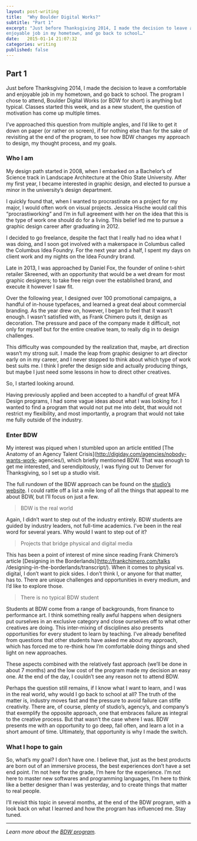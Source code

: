 ```yaml
---
layout: post-writing
title:  "Why Boulder Digital Works?"
subtitle: "Part 1"
excerpt: "Just before Thanksgiving 2014, I made the decision to leave a comfortable and
enjoyable job in my hometown, and go back to school…"
date:   2015-01-14 21:07:32
categories: writing
published: false
---
```


## Part 1

Just before Thanksgiving 2014, I made the decision to leave a comfortable and
enjoyable job in my hometown, and go back to school. The program I chose to
attend, Boulder Digital Works (or BDW for short) is anything but typical.
Classes started this week, and as a new student, the question of motivation
has come up multiple times.

I’ve approached this question from multiple angles, and I’d like to get it
down on paper (or rather on screen), if for nothing else than for the sake of
revisiting at the end of the program, to see how BDW changes my approach to
design, my thought process, and my goals.

### Who I am

My design path started in 2008, when I embarked on a Bachelor’s of Science
track in Landscape Architecture at the Ohio State University. After my first
year, I became interested in graphic design, and elected to pursue a minor in
the university’s design department.

I quickly found that, when I wanted to procrastinate on a project for my
major, I would often work on visual projects. Jessica Hische would call this
“procrastiworking” and I’m in full agreement with her on the idea that this is
the type of work one should do for a living. This belief led me to pursue a
graphic design career after graduating in 2012.

I decided to go freelance, despite the fact that I really had no idea what I
was doing, and I soon got involved with a makerspace in Columbus called the
Columbus Idea Foundry. For the next year and a half, I spent my days on client
work and my nights on the Idea Foundry brand.

Late in 2013, I was approached by Daniel Fox, the founder of online t-shirt
retailer Skreened, with an opportunity that would be a wet dream for most
graphic designers; to take free reign over the established brand, and execute
it however I saw fit.

Over the following year, I designed over 100 promotional campaigns, a handful
of in-house typefaces, and learned a great deal about commercial branding. As
the year drew on, however, I began to feel that it wasn’t enough. I wasn’t
satisfied with, as Frank Chimero puts it, design as decoration. The pressure
and pace of the company made it difficult, not only for myself but for the
entire creative team, to really dig in to design challenges.

This difficulty was compounded by the realization that, maybe, art direction
wasn’t my strong suit. I made the leap from graphic designer to art director
early on in my career, and I never stopped to think about which type of work
best suits me. I think I prefer the design side and actually producing things,
but maybe I just need some lessons in how to direct other creatives.

So, I started looking around.

Having previously applied and been accepted to a handful of great MFA Design
programs, I had some vague ideas about what I was looking for. I wanted to
find a program that would not put me into debt, that would not restrict my
flexibility, and most importantly, a program that would not take me fully
outside of the industry.

### Enter BDW

My interest was piqued when I stumbled upon an article entitled [The Anatomy
of an Agency Talent Crisis](http://digiday.com/agencies/nobody-wants-work-
agencies/), which briefly mentioned BDW. That was enough to get me interested,
and serendipitously, I was flying out to Denver for Thanksgiving, so I set up
a studio visit.

The full rundown of the BDW approach can be found on the [studio’s
website](http://bdw.colorado.edu/). I could rattle off a list a mile long of
all the things that appeal to me about BDW, but I’ll focus on just a few.

>BDW is the real world

Again, I didn’t want to step out of the industry entirely. BDW students are
guided by industry leaders, not full-time academics. I’ve been in the real
word for several years. Why would I want to step out of it?

>Projects that bridge physical and digital media

This has been a point of interest of mine since reading Frank Chimero’s
article [Designing in the Borderlands](http://frankchimero.com/talks
/designing-in-the-borderlands/transcript/). When it comes to physical vs.
digital, I don’t want to pick sides. I don’t think I, or anyone for that
matter, has to. There are unique challenges and opportunities in every medium,
and I’d like to explore those.

>There is no typical BDW student

Students at BDW come from a range of backgrounds, from finance to performance
art. I think something really awful happens when designers put ourselves in an
exclusive category and close ourselves off to what other creatives are doing.
This inter-mixing of disciplines also presents opportunities for every student
to learn by teaching. I’ve already benefited from questions that other
students have asked me about my approach, which has forced me to re-think how
I’m comfortable doing things and shed light on new approaches.

These aspects combined with the relatively fast approach (we’ll be done in
about 7 months) and the low cost of the program made my decision an easy one.
At the end of the day, I couldn’t see any reason not to attend BDW.

Perhaps the question still remains, if I know what I want to learn, and I was
in the real world, why would I go back to school at all? The truth of the
matter is, industry moves fast and the pressure to avoid failure can stifle
creativity. There are, of course, plenty of studio’s, agency’s, and company’s
that exemplify the opposite approach, one that embraces failure as integral to
the creative process. But that wasn’t the case where I was. BDW presents me
with an opportunity to go deep, fail often, and learn a lot in a short amount
of time. Ultimately, that opportunity is why I made the switch.

### What I hope to gain

So, what’s my goal? I don’t have one. I believe that, just as the best
products are born out of an immersive process, the best experiences don’t have
a set end point. I’m not here for the grade, I’m here for the experience. I’m
not here to master new softwares and programming languages, I’m here to think
like a better designer than I was yesterday, and to create things that matter
to real people.

I’ll revisit this topic in several months, at the end of the BDW program, with
a look back on what I learned and how the program has influenced me. Stay
tuned.

***

_Learn more about the [BDW program](http://bdw.colorado.edu/)._